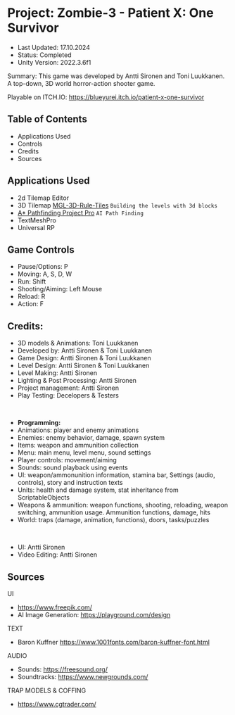 # **Project: Zombie-3 - Patient X: One Survivor**
- Last Updated: 17.10.2024
- Status: Completed
- Unity Version: 2022.3.6f1
 
Summary: This game was developed by Antti Sironen and Toni Luukkanen. A top-down, 3D world horror-action shooter game.

Playable on ITCH.IO: https://blueyurei.itch.io/patient-x-one-survivor

## Table of Contents
- Applications Used
- Controls
- Credits
- Sources

## Applications Used
- 2d Tilemap Editor
- 3D Tilemap [MGL-3D-Rule-Tiles](https://github.com/michaelsgamelab/MGL-3D-Rule-Tiles/tree/main) `Building the levels with 3d blocks`
- [A* Pathfinding Project Pro](https://arongranberg.com/astar/) `AI Path Finding`
- TextMeshPro
- Universal RP

## Game Controls

- Pause/Options: P 
- Moving: A, S, D, W
- Run: Shift
- Shooting/Aiming: Left Mouse
- Reload: R 
- Action: F

## Credits:

- 3D models & Animations: Toni Luukkanen
- Developed by: Antti Sironen & Toni Luukkanen
- Game Design: Antti Sironen & Toni Luukkanen
- Level Design: Antti Sironen & Toni Luukkanen
- Level Making: Antti Sironen
- Lighting & Post Processing: Antti Sironen
- Project management: Antti Sironen
- Play Testing: Decelopers & Testers

<br>

- **Programming:**
- Animations: player and enemy animations
- Enemies: enemy behavior, damage, spawn system
- Items: weapon and ammunition collection
- Menu: main menu, level menu, sound settings
- Player controls: movement/aiming
- Sounds: sound playback using events
- UI: weapon/ammonunition information, stamina bar, Settings (audio, controls), story and instruction texts
- Units: health and damage system, stat inheritance from ScriptableObjects
- Weapons & ammunition: weapon functions, shooting, reloading, weapon switching, ammunition usage. Ammunition functions, damage, hits
- World: traps (damage, animation, functions), doors, tasks/puzzles

<br>

- UI: Antti Sironen
- Video Editing: Antti Sironen

## Sources

UI
- https://www.freepik.com/
- AI Image Generation: https://playground.com/design

TEXT
- Baron Kuffner
https://www.1001fonts.com/baron-kuffner-font.html

AUDIO
- Sounds: https://freesound.org/ 
- Soundtracks: https://www.newgrounds.com/

TRAP MODELS & COFFING
- https://www.cgtrader.com/
